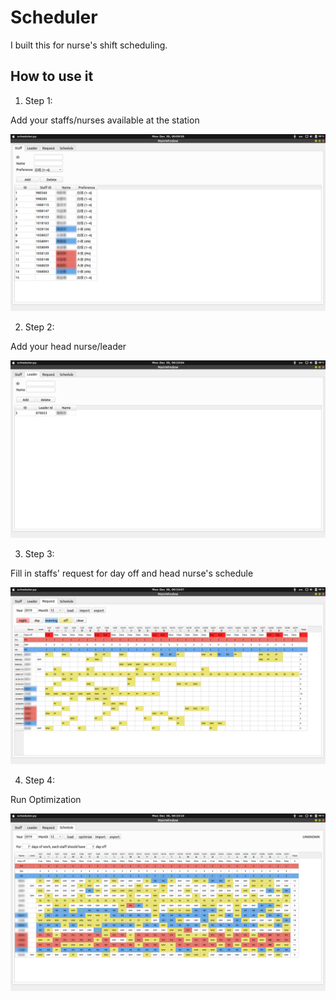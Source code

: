 # Scheduler

I built this for nurse's shift scheduling.

## How to use it

1. Step 1:

Add your staffs/nurses available at the station

![](https://raw.githubusercontent.com/kiddos/scheduler/master/demo/staffs.png)

2. Step 2:

Add your head nurse/leader

![](https://raw.githubusercontent.com/kiddos/scheduler/master/demo/leader.png)

3. Step 3:

Fill in staffs' request for day off and head nurse's schedule

![](https://raw.githubusercontent.com/kiddos/scheduler/master/demo/request.png)

4. Step 4:

Run Optimization

![](https://raw.githubusercontent.com/kiddos/scheduler/master/demo/schedule.png)
